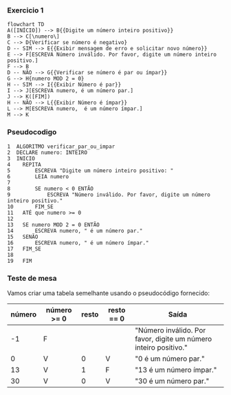 ### Exercicio 1
```mermaid
flowchart TD
A([INÍCIO]) --> B{{Digite um número inteiro positivo}}
B --> C[\numero\]
C --> D{Verificar se número é negativo}
D -- SIM --> E{{Exibir mensagem de erro e solicitar novo número}}
E --> F[ESCREVA Número inválido. Por favor, digite um número inteiro positivo.]
F --> B
D -- NÃO --> G{{Verificar se número é par ou ímpar}}
G --> H{numero MOD 2 = 0}
H -- SIM --> I{{Exibir Número é par}}
I --> J[ESCREVA numero, é um número par.]
J --> K([FIM])
H -- NÃO --> L{{Exibir Número é ímpar}}
L --> M[ESCREVA numero,  é um número ímpar.]
M --> K

```
### Pseudocodigo
```
1  ALGORITMO verificar_par_ou_impar
2  DECLARE numero: INTEIRO
3  INICIO
4    REPITA
5        ESCREVA "Digite um número inteiro positivo: "
6        LEIA numero
7        
8        SE numero < 0 ENTÃO
9            ESCREVA "Número inválido. Por favor, digite um número inteiro positivo."
10       FIM_SE
11   ATÉ que numero >= 0
12   
13   SE numero MOD 2 = 0 ENTÃO
14       ESCREVA numero, " é um número par."
15   SENÃO
16       ESCREVA numero, " é um número ímpar."
17   FIM_SE
18   
19   FIM
```
### Teste de mesa
Vamos criar uma tabela semelhante usando o pseudocódigo fornecido:

| número | número >= 0 | resto | resto == 0 | Saída |
| ------ | ----------- | ----- | ---------- | ------|
| -1     | F           |       |            | "Número inválido. Por favor, digite um número inteiro positivo." |
| 0      | V           | 0     | V          | "0 é um número par." |
| 13     | V           | 1     | F          | "13 é um número ímpar." |
| 30     | V           | 0     | V          | "30 é um número par." |


